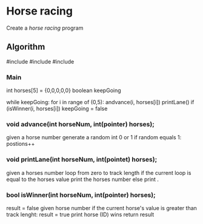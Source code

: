 # Horse racing
Create a *horse racing* program
## Algorithm

#include <iostream>
#include <cstdlib>
#include <ctime>

### Main
int horses[5] = {0,0,0,0,0}
boolean keepGoing

while keepGoing:
	for i in range of (0,5):
        	andvance(i, horses[i])
		printLane()
		       if (isWinner(i, horses[i])
				       keepGoing = false	
	
	

### void advance(int horseNum, int(pointer) horses);
given a horse number
generate a random int 0 or 1 
if random equals 1:
	postions++

### void printLane(int horseNum, int(pointet) horses);
given a horses number
loop from zero to track length
	if the current loop is equal to the horses value
		print the horses number
	else
		print .

### bool isWinner(int horseNum, int(pointer) horses);

result = false
given horse number
if the current horse's value is greater than track lenght:
	result = true
	print horse (ID) wins
return result
